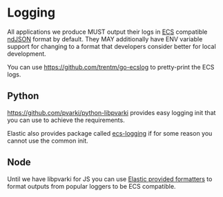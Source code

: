 # Logging

All applications we produce MUST output their logs in [ECS][ECS] compatible [ndJSON][ndjson] format by default.
They MAY additionally have ENV variable support for changing to a format that developers consider better for local
development.

[ECS]: https://www.elastic.co/guide/en/ecs/current/index.html
[ndjson]: http://ndjson.org/

You can use https://github.com/trentm/go-ecslog to pretty-print the ECS logs.

## Python

https://github.com/pvarki/python-libpvarki provides easy logging init that you can use to achieve the requirements.

Elastic also provides package called [ecs-logging][ecs-logging] if for some reason you cannot use the common init.

[ecs-logging]: https://www.elastic.co/guide/en/ecs-logging/python/current/installation.html

## Node

Until we have libpvarki for JS you can use [Elastic provided formatters][ecs-node] to format outputs from
popular loggers to be ECS compatible.

[ecs-node]: https://www.elastic.co/guide/en/ecs-logging/nodejs/current/intro.html

